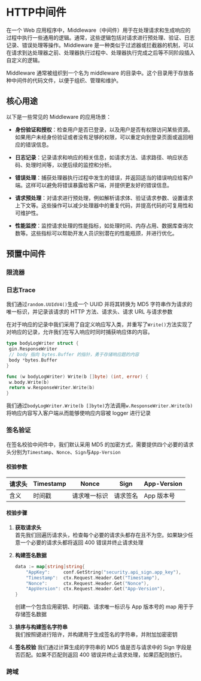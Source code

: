 # HTTP中间件

在一个 Web 应用程序中，Middleware（中间件）用于在处理请求和生成响应的过程中执行一些通用的逻辑。通常，这些逻辑包括对请求进行预处理、验证、日志记录、错误处理等操作。Middleware 是一种类似于过滤器或拦截器的机制，可以在请求到达处理器之前、处理器执行过程中、处理器执行完成之后等不同阶段插入自定义的逻辑。

Middleware 通常被组织到一个名为 middleware 的目录中。这个目录用于存放各种中间件的代码文件，以便于组织、管理和维护。

## 核心用途

以下是一些常见的 Middleware 的应用场景：

* **身份验证和授权**：检查用户是否已登录，以及用户是否有权限访问某些资源。如果用户未经身份验证或者没有足够的权限，可以重定向到登录页面或返回相应的错误信息。

* **日志记录**：记录请求和响应的相关信息，如请求方法、请求路径、响应状态码、处理时间等，以便后续的监控和分析。

* **错误处理**：捕获处理器执行过程中发生的错误，并返回适当的错误响应给客户端。这样可以避免将错误暴露给客户端，并提供更友好的错误信息。

* **请求预处理**：对请求进行预处理，例如解析请求体、验证请求参数、设置请求上下文等。这些操作可以减少处理器中的重复代码，并提高代码的可复用性和可维护性。

* **性能监控**：监控请求处理的性能指标，如处理时间、内存占用、数据库查询次数等。这些指标可以帮助开发人员识别潜在的性能瓶颈，并进行优化。

## 预置中间件

### 限流器

### 日志Trace

我们通过`random.UUIdV4()`生成一个 UUID 并将其转换为 MD5 字符串作为请求的唯一标识，并记录该请求的 HTTP 方法、请求头、请求 URL 与请求参数

在对于响应的记录中我们采用了自定义响应写入类，并重写了`Write()`方法实现了对响应的记录，允许我们在写入响应时同时捕获响应体的内容。

```go
type bodyLogWriter struct {
 gin.ResponseWriter
 // body 指向 bytes.Buffer 的指针，勇于存储响应题的内容
 body *bytes.Buffer
}

func (w bodyLogWriter) Write(b []byte) (int, error) {
 w.body.Write(b)
 return w.ResponseWriter.Write(b)
}
```
我们通过`bodyLogWriter.Write(b []byte)`方法调用`w.ResponseWriter.Write(b)`将响应内容写入客户端从而能够使响应内容被 logger 进行记录

### 签名验证

在签名校验中间件中，我们默认采用 MD5 的加密方式，需要提供四个必要的请求头分别为`Timestamp`、`Nonce`、`Sign`与`App-Version`

#### 校验参数 

| 请求头 | Timestamp | Nonce | Sign | App-Version |
|---|---|---|---|---|
| 含义 | 时间戳 | 请求唯一标识 | 请求签名 | App 版本号 |

#### 校验步骤

1. **获取请求头**  
首先我们回遍历请求头，检查每个必要的请求头都存在且不为空。如果缺少任意一个必要的请求头都将返回 400 错误并终止请求处理

2. **构建签名数据**

    ```go
    data := map[string]string{
        "AppKey":     conf.GetString("security.api_sign.app_key"),
        "Timestamp":  ctx.Request.Header.Get("Timestamp"),
        "Nonce":      ctx.Request.Header.Get("Nonce"),
        "AppVersion": ctx.Request.Header.Get("App-Version"),
    }
    ```

    创建一个包含应用密钥、时间戳、请求唯一标识与 App 版本号的 map 用于于存储签名数据

3. **排序与构建签名字符串**  
我们按照键进行陪许，并构建用于生成签名的字符串，并附加加密密钥

4. **签名校验**
我们通过计算生成的字符串的 MD5 值是否与请求中的 Sign 字段是否匹配。如果不匹配则返回 400 错误并终止请求处理，如果匹配则放行。

### 跨域
